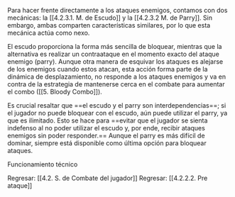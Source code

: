
Para hacer frente directamente a los ataques enemigos, contamos con dos mecánicas: la [[4.2.3.1. M. de Escudo]] y la [[4.2.3.2 M. de Parry]]. Sin embargo, ambas comparten características similares, por lo que esta mecánica actúa como nexo.

El escudo proporciona la forma más sencilla de bloquear, mientras que la alternativa es realizar un contraataque en el momento exacto del ataque enemigo (parry). Aunque otra manera de esquivar los ataques es alejarse de los enemigos cuando estos atacan, esta acción forma parte de la dinámica de desplazamiento, no responde a los ataques enemigos y va en contra de la estrategia de mantenerse cerca en el combate para aumentar el combo ([[5. Bloody Combo]]).

Es crucial resaltar que ==el escudo y el parry son interdependencias==; si el jugador no puede bloquear con el escudo, aún puede utilizar el parry, ya que es ilimitado. Esto se hace para ==evitar que el jugador se sienta indefenso al no poder utilizar el escudo y, por ende, recibir ataques enemigos sin poder responder.== Aunque el parry es más difícil de dominar, siempre está disponible como última opción para bloquear ataques.

Funcionamiento técnico


Regresar: [[4.2. S. de Combate del jugador]]
Regresar: [[4.2.2.2. Pre ataque]]